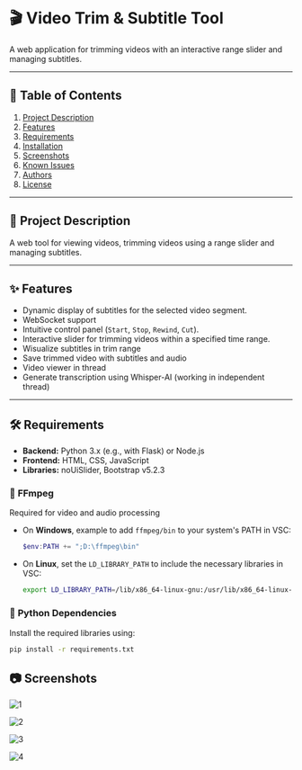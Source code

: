 # 🎬 Video Trim & Subtitle Tool

A web application for trimming videos with an interactive range slider and managing subtitles.

---

## 🚀 **Table of Contents**
1. [Project Description](#-project-description)
2. [Features](#-features)
3. [Requirements](#-requirements)
4. [Installation](#-installation)
5. [Screenshots](#-screenshots)
6. [Known Issues](#-known-issues)
7. [Authors](#-authors)
8. [License](#-license)

---

## 📖 **Project Description**

A web tool for viewing videos, trimming videos using a range slider and managing subtitles. 

---

## ✨ **Features**

- Dynamic display of subtitles for the selected video segment.
- WebSocket support 
- Intuitive control panel (`Start`, `Stop`, `Rewind`, `Cut`).
- Interactive slider for trimming videos within a specified time range.
- Wisualize subtitles in trim range
- Save trimmed video with subtitles and audio
- Video viewer in thread
- Generate transcription using Whisper-AI (working in independent thread)

---

## 🛠️ **Requirements**

- **Backend:** Python 3.x (e.g., with Flask) or Node.js  
- **Frontend:** HTML, CSS, JavaScript  
- **Libraries:** noUiSlider, Bootstrap v5.2.3

### 🔹 **FFmpeg**
Required for video and audio processing
  - On **Windows**, example to add `ffmpeg/bin` to your system's PATH in VSC:
    ```powershell
    $env:PATH += ";D:\ffmpeg\bin"
    ```
  - On **Linux**, set the `LD_LIBRARY_PATH` to include the necessary libraries in VSC:
    ```bash
    export LD_LIBRARY_PATH=/lib/x86_64-linux-gnu:/usr/lib/x86_64-linux-gnu
    ```

### 🔹 **Python Dependencies**
Install the required libraries using:
```sh
pip install -r requirements.txt
```

## 📷 **Screenshots**



![1](https://github.com/user-attachments/assets/5d9aab88-e6c1-43d0-a7e0-9fee78e5ff35)


![2](https://github.com/user-attachments/assets/f1567af3-672c-47d3-8f32-25d43147d94f)


![3](https://github.com/user-attachments/assets/2f77acdb-ae68-49f7-97d3-231e86fd3047)


![4](https://github.com/user-attachments/assets/38be5c1f-dd5e-4bdc-b0e1-2ddea8587929)

